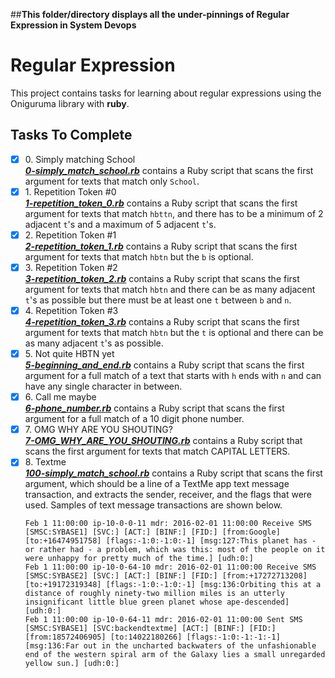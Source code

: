 ##**This folder/directory displays all the under-pinnings of Regular Expression in System Devops**

# Regular Expression

This project contains tasks for learning about regular expressions using the Oniguruma library with **ruby**.

## Tasks To Complete

+ [x] 0\. Simply matching School <br/>_**[0-simply_match_school.rb](0-simply_match_school.rb)**_ contains a Ruby script that scans the first argument for texts that match only `School`.
+ [x] 1\. Repetition Token #0 <br/>_**[1-repetition_token_0.rb](1-repetition_token_0.rb)**_ contains a Ruby script that scans the first argument for texts that match `hbttn`, and there has to be a minimum of 2 adjacent `t`'s and a maximum of 5 adjacent `t`'s.
+ [x] 2\. Repetition Token #1 <br/>_**[2-repetition_token_1.rb](2-repetition_token_1.rb)**_ contains a Ruby script that scans the first argument for texts that match `hbtn` but the `b` is optional.
+ [x] 3\. Repetition Token #2 <br/>_**[3-repetition_token_2.rb](3-repetition_token_2.rb)**_ contains a Ruby script that scans the first argument for texts that match `hbtn` and there can be as many adjacent `t`'s as possible but there must be at least one `t` between `b` and `n`.
+ [x] 4\. Repetition Token #3 <br/>_**[4-repetition_token_3.rb](4-repetition_token_3.rb)**_ contains a Ruby script that scans the first argument for texts that match `hbtn` but the `t` is optional and there can be as many adjacent `t`'s as possible.
+ [x] 5\. Not quite HBTN yet <br/>_**[5-beginning_and_end.rb](5-beginning_and_end.rb)**_ contains a Ruby script that scans the first argument for a full match of a text that starts with `h` ends with `n` and can have any single character in between.
+ [x] 6\. Call me maybe <br/>_**[6-phone_number.rb](6-phone_number.rb)**_ contains a Ruby script that scans the first argument for a full match of a 10 digit phone number.
+ [x] 7\. OMG WHY ARE YOU SHOUTING? <br/>_**[7-OMG_WHY_ARE_YOU_SHOUTING.rb](7-OMG_WHY_ARE_YOU_SHOUTING.rb)**_ contains a Ruby script that scans the first argument for texts that match CAPITAL LETTERS.
+ [x] 8\. Textme <br/>_**[100-simply_match_school.rb](100-simply_match_school.rb)**_ contains a Ruby script that scans the first argument, which should be a line of a TextMe app text message transaction, and extracts the sender, receiver, and the flags that were used. Samples of text message transactions are shown below.
  ```text
  Feb 1 11:00:00 ip-10-0-0-11 mdr: 2016-02-01 11:00:00 Receive SMS [SMSC:SYBASE1] [SVC:] [ACT:] [BINF:] [FID:] [from:Google] [to:+16474951758] [flags:-1:0:-1:0:-1] [msg:127:This planet has - or rather had - a problem, which was this: most of the people on it were unhappy for pretty much of the time.] [udh:0:]
  Feb 1 11:00:00 ip-10-0-64-10 mdr: 2016-02-01 11:00:00 Receive SMS [SMSC:SYBASE2] [SVC:] [ACT:] [BINF:] [FID:] [from:+17272713208] [to:+19172319348] [flags:-1:0:-1:0:-1] [msg:136:Orbiting this at a distance of roughly ninety-two million miles is an utterly insignificant little blue green planet whose ape-descended] [udh:0:]
  Feb 1 11:00:00 ip-10-0-64-11 mdr: 2016-02-01 11:00:00 Sent SMS [SMSC:SYBASE1] [SVC:backendtextme] [ACT:] [BINF:] [FID:] [from:18572406905] [to:14022180266] [flags:-1:0:-1:-1:-1] [msg:136:Far out in the uncharted backwaters of the unfashionable end of the western spiral arm of the Galaxy lies a small unregarded yellow sun.] [udh:0:]
  ```